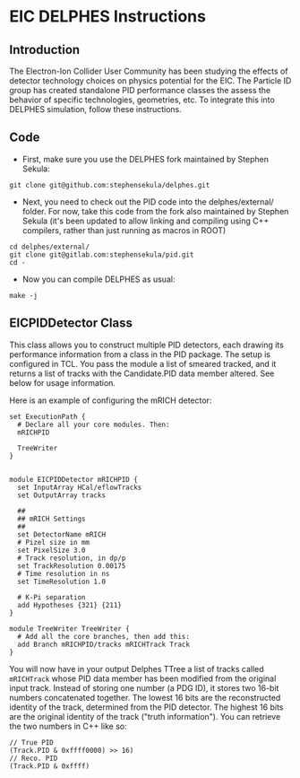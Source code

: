 # EIC DELPHES Instructions

## Introduction

The Electron-Ion Collider User Community has been studying the effects of detector technology choices on physics potential for the EIC. The Particle ID group has created standalone PID performance classes the assess the behavior of specific technologies, geometries, etc. To integrate this into DELPHES simulation, follow these instructions.

## Code

* First, make sure you use the DELPHES fork maintained by Stephen Sekula:

```
git clone git@github.com:stephensekula/delphes.git
```

* Next, you need to check out the PID code into the delphes/external/ folder. For now, take this code from the fork also maintained by Stephen Sekula (it's been updated to allow linking and compiling using C++ compilers, rather than just running as macros in ROOT)

```
cd delphes/external/
git clone git@gitlab.com:stephensekula/pid.git
cd -
```

* Now you can compile DELPHES as usual:

```
make -j
```

## EICPIDDetector Class

This class allows you to construct multiple PID detectors, each drawing its performance information from a class in the PID package. The setup is configured in TCL. You pass the module a list of smeared tracked, and it returns a list of tracks with the Candidate.PID data member altered. See below for usage information.

Here is an example of configuring the mRICH detector:

```
set ExecutionPath {
  # Declare all your core modules. Then:
  mRICHPID

  TreeWriter
}


module EICPIDDetector mRICHPID {
  set InputArray HCal/eflowTracks
  set OutputArray tracks

  ##
  ## mRICH Settings 
  ##
  set DetectorName mRICH
  # Pizel size in mm
  set PixelSize 3.0
  # Track resolution, in dp/p
  set TrackResolution 0.00175
  # Time resolution in ns
  set TimeResolution 1.0

  # K-Pi separation
  add Hypotheses {321} {211}
}

module TreeWriter TreeWriter {
  # Add all the core branches, then add this:
  add Branch mRICHPID/tracks mRICHTrack Track
}
```

You will now have in your output Delphes TTree a list of tracks called ```mRICHTrack``` whose PID data member has been modified from the original input track. Instead of storing one number (a PDG ID), it stores two 16-bit numbers concatenated together. The lowest 16 bits are the reconstructed identity of the track, determined from the PID detector. The highest 16 bits are the original identity of the track ("truth information"). You can retrieve the two numbers in C++ like so:

```
// True PID
(Track.PID & 0xffff0000) >> 16)
// Reco. PID
(Track.PID & 0xffff)
```
